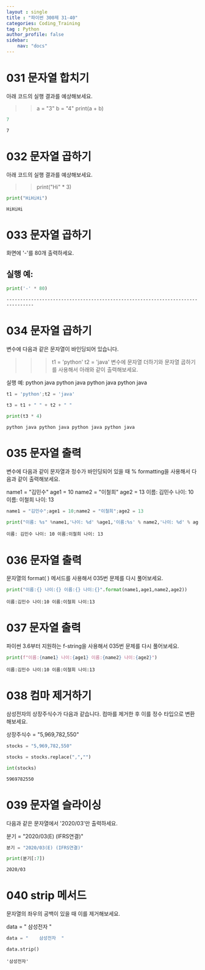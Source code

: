 ```yaml
---
layout : single
title : "파이썬 300제 31-40"
categories: Coding_Training
tag : Python
author_profile: false
sidebar:
    nav: "docs"
---
```

# 031 문자열 합치기
아래 코드의 실행 결과를 예상해보세요.

>> a = "3"
>> b = "4"
>> print(a + b) 


```python
7
```




    7



# 032 문자열 곱하기
아래 코드의 실행 결과를 예상해보세요.

>> print("Hi" * 3)


```python
print("HiHiHi")
```

    HiHiHi
    

# 033 문자열 곱하기
화면에 '-'를 80개 출력하세요.

실행 예:
--------------------------------------------------------------------------------


```python
print('-' * 80)
```

    --------------------------------------------------------------------------------
    

# 034 문자열 곱하기
변수에 다음과 같은 문자열이 바인딩되어 있습니다.

>>> t1 = 'python'
>>> t2 = 'java'
변수에 문자열 더하기와 문자열 곱하기를 사용해서 아래와 같이 출력해보세요.

실행 예:
python java python java python java python java


```python
t1 = 'python';t2 = 'java' 
```


```python
t3 = t1 + " " + t2 + " "
```


```python
print(t3 * 4)
```

    python java python java python java python java 
    

# 035 문자열 출력
변수에 다음과 같이 문자열과 정수가 바인딩되어 있을 때 % formatting을 사용해서 다음과 같이 출력해보세요.

name1 = "김민수" 
age1 = 10
name2 = "이철희"
age2 = 13
이름: 김민수 나이: 10
이름: 이철희 나이: 13


```python
name1 = "김민수";age1 = 10;name2 = "이철희";age2 = 13 
```


```python
print("이름: %s" %name1,'나이: %d' %age1,'이름:%s' % name2,'나이: %d' % age2)
```

    이름: 김민수 나이: 10 이름:이철희 나이: 13
    

# 036 문자열 출력
문자열의 format( ) 메서드를 사용해서 035번 문제를 다시 풀어보세요. 


```python
print("이름:{} 나이:{} 이름:{} 나이:{}".format(name1,age1,name2,age2))
```

    이름:김민수 나이:10 이름:이철희 나이:13
    

# 037 문자열 출력
파이썬 3.6부터 지원하는 f-string을 사용해서 035번 문제를 다시 풀어보세요.


```python
print(f"이름:{name1} 나이:{age1} 이름:{name2} 나이:{age2}")
```

    이름:김민수 나이:10 이름:이철희 나이:13
    

# 038 컴마 제거하기
삼성전자의 상장주식수가 다음과 같습니다. 컴마를 제거한 후 이를 정수 타입으로 변환해보세요.

상장주식수 = "5,969,782,550" 


```python
stocks = "5,969,782,550"
```


```python
stocks = stocks.replace(",","")
```


```python
int(stocks)
```




    5969782550



# 039 문자열 슬라이싱
다음과 같은 문자열에서 '2020/03'만 출력하세요.

분기 = "2020/03(E) (IFRS연결)" 


```python
분기 = "2020/03(E) (IFRS연결)"
```


```python
print(분기[:7])
```

    2020/03
    

# 040 strip 메서드
문자열의 좌우의 공백이 있을 때 이를 제거해보세요.

data = "   삼성전자    " 


```python
data = "    삼성전자  "
```


```python
data.strip()
```




    '삼성전자'




```python

```
